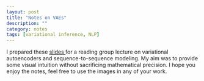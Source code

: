 ```yaml
---
layout: post
title: "Notes on VAEs"
description: ""
category: notes
tags: [variational inference, NLP]
---
```


I prepared these <a href="{{ site.url }}/images/vae_notes.pdf"> slides </a> for
a reading group lecture on variational autoencoders and sequence-to-sequence
modeling. My aim was to provide some visual intuition without sacrificing
mathematical precision. I hope you enjoy the notes, feel free to use the images
in any of your work.
